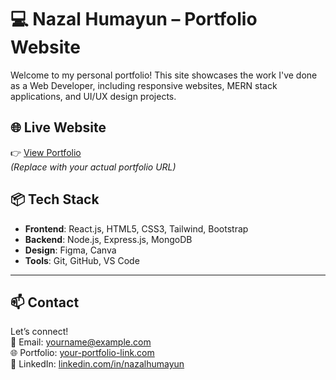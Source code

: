 # 💻 Nazal Humayun – Portfolio Website

Welcome to my personal portfolio! This site showcases the work I've done as a Web Developer, including responsive websites, MERN stack applications, and UI/UX design projects.

## 🌐 Live Website

👉 [View Portfolio](https://your-deployed-link.com)  
*(Replace with your actual portfolio URL)*

## 📦 Tech Stack

- **Frontend**: React.js, HTML5, CSS3, Tailwind, Bootstrap  
- **Backend**: Node.js, Express.js, MongoDB  
- **Design**: Figma, Canva  
- **Tools**: Git, GitHub, VS Code

---

## 📫 Contact

Let’s connect!  
📧 Email: yourname@example.com  
🌐 Portfolio: [your-portfolio-link.com](https://your-portfolio-link.com)  
📱 LinkedIn: [linkedin.com/in/nazalhumayun](www.linkedin.com/in/nazal-malik-a7a95a23b)
